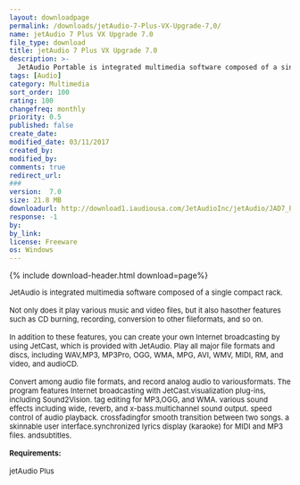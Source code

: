 ```yaml
---
layout: downloadpage
permalink: /downloads/jetAudio-7-Plus-VX-Upgrade-7,0/
name: jetAudio 7 Plus VX Upgrade 7.0
file_type: download
title: jetAudio 7 Plus VX Upgrade 7.0
description: >-
  JetAudio Portable is integrated multimedia software composed of a single compact rack
tags: [Audio]
category: Multimedia
sort_order: 100
rating: 100
changefreq: monthly
priority: 0.5
published: false
create_date: 
modified_date: 03/11/2017
created_by: 
modified_by: 
comments: true
redirect_url: 
### 
version:  7.0
size: 21.8 MB
downloadurl: http://download1.iaudiousa.com/JetAudioInc/jetAudio/JAD7_PLUS_VX_u.exe
response: -1
by: 
by_link: 
license: Freeware
os: Windows
---
```


{% include download-header.html download=page%}

<p style="fix-download-text !important">
<p><font size="2"><p>JetAudio is integrated multimedia software composed of a single compact rack. <br />
<br />
Not only does it play various music and video files, but it also hasother features such as CD burning, recording, conversion to other fileformats, and so on. <br />
<br />
In addition to these features, you can create your own Internet broadcasting by using JetCast, which is provided with JetAudio. Play all major file formats and discs, including WAV,MP3, MP3Pro, OGG, WMA, MPG, AVI, WMV, MIDI, RM, and video, and audioCD. <br />
<br />
Convert among audio file formats, and record analog audio to variousformats. The program features Internet broadcasting with JetCast.visualization plug-ins, including Sound2Vision. tag editing for MP3,OGG, and WMA. various sound effects including wide, reverb, and x-bass.multichannel sound output. speed control of audio playback. crossfadingfor smooth transition between two songs. a skinnable user interface.synchronized lyrics display (karaoke) for MIDI and MP3 files. andsubtitles. <br />
<br />
<span><strong>Requirements:</strong></span><br />
<br />
jetAudio Plus</p></p></p>
